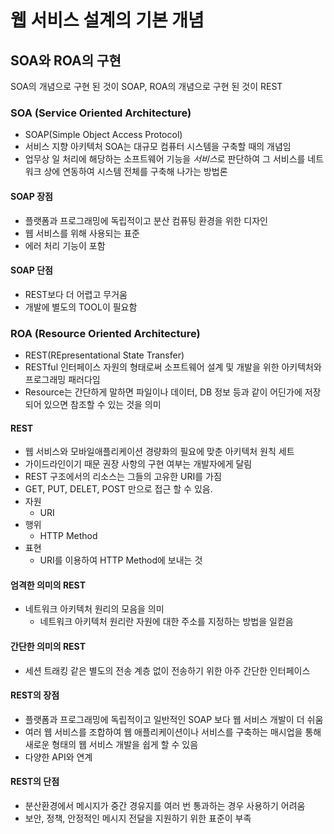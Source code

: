 
# 웹 서비스 설계의 기본 개념
## SOA와 ROA의 구현

SOA의 개념으로 구현 된 것이 SOAP, 
ROA의 개념으로 구현 된 것이 REST
### SOA (Service Oriented Architecture)
- SOAP(Simple Object Access Protocol)
- 서비스 지향 아키텍처 SOA는 대규모 컴퓨터 시스템을 구축할 때의 개념임
- 업무상 일 처리에 해당하는 소프트웨어 기능을 *서비스*로 판단하여 그 서비스를 네트워크 상에 연동하여 시스템 전체를 구축해 나가는 방법론
#### SOAP 장점
- 플랫폼과 프로그래밍에 독립적이고 분산 컴퓨팅 환경을 위한 디자인
- 웹 서비스를 위해 사용되는 표준
- 에러 처리 기능이 포함

#### SOAP 단점
- REST보다 더 어렵고 무거움
- 개발에 별도의 TOOL이 필요함

### ROA (Resource Oriented Architecture)
- REST(REpresentational State Transfer)
- RESTful 인터페이스 자원의 형태로써 소프트웨어 설계 및 개발을 위한 아키텍처와 프로그래밍 패러다임 
- Resource는 간단하게 말하면 파일이나 데이터, DB 정보 등과 같이 어딘가에 저장되어 있으면 참조할 수 있는 것을 의미

#### REST
- 웹 서비스와 모바일애플리케이션 경량화의 필요에 맞춘 아키텍처 원칙 세트 
- 가이드라인이기 때문 권장 사항의 구현 여부는 개발자에게 달림
- REST 구조에서의 리소스는 그들의 고유한 URI를 가짐
- GET,  PUT, DELET, POST 만으로 접근 할 수 있음.
- 자원
	- URI
- 행위
	- HTTP Method
- 표현
	-  URI를 이용하여 HTTP Method에 보내는 것


#### 엄격한 의미의 REST
- 네트워크 아키텍처 원리의 모음을 의미
	- 네트워크 아키텍처 원리란 자원에 대한 주소를 지정하는 방법을 일컫음

#### 간단한 의미의 REST
- 세션 트래킹 같은 별도의 전송 계층 없이 전송하기 위한 아주 간단한 인터페이스

#### REST의 장점
- 플랫폼과 프로그래밍에 독립적이고 일반적인 SOAP 보다 웹 서비스 개발이 더 쉬움
- 여러 웹 서비스를 조합하여 웹 애플리케이션이나 서비스를 구축하는 매시업을 통해 새로운 형태의 웹 서비스 개발을 쉽게 할 수 있음
- 다양한 API와 연계

#### REST의 단점
- 분산환경에서 메시지가 중간 경유지를 여러 번 통과하는 경우 사용하기 어려움
- 보안, 정책,  안정적인 메시지 전달을 지원하기 위한 표준이 부족
